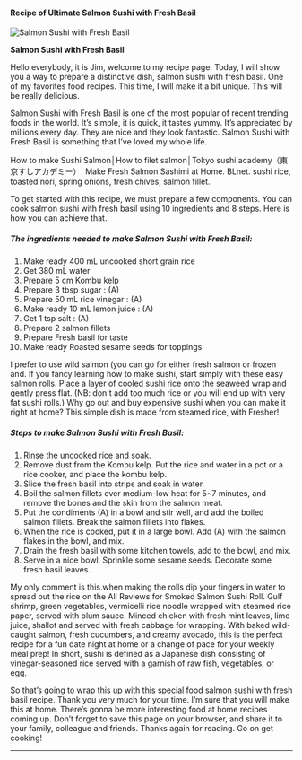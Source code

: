             

#### Recipe of Ultimate Salmon Sushi with Fresh Basil

![Salmon Sushi with Fresh Basil](https://img-global.cpcdn.com/recipes/dc2284dc1c3f7c88/751x532cq70/salmon-sushi-with-fresh-basil-recipe-main-photo.jpg)

**Salmon Sushi with Fresh Basil**

Hello everybody, it is Jim, welcome to my recipe page. Today, I will show you a way to prepare a distinctive dish, salmon sushi with fresh basil. One of my favorites food recipes. This time, I will make it a bit unique. This will be really delicious.

Salmon Sushi with Fresh Basil is one of the most popular of recent trending foods in the world. It’s simple, it is quick, it tastes yummy. It’s appreciated by millions every day. They are nice and they look fantastic. Salmon Sushi with Fresh Basil is something that I’ve loved my whole life.

How to make Sushi Salmon│How to filet salmon│Tokyo sushi academy（東京すしアカデミー）. Make Fresh Salmon Sashimi at Home. BLnet. sushi rice, toasted nori, spring onions, fresh chives, salmon fillet.

To get started with this recipe, we must prepare a few components. You can cook salmon sushi with fresh basil using 10 ingredients and 8 steps. Here is how you can achieve that.

##### The ingredients needed to make Salmon Sushi with Fresh Basil:

1.  Make ready 400 mL uncooked short grain rice
2.  Get 380 mL water
3.  Prepare 5 cm Kombu kelp
4.  Prepare 3 tbsp sugar : (A)
5.  Prepare 50 mL rice vinegar : (A)
6.  Make ready 10 mL lemon juice : (A)
7.  Get 1 tsp salt : (A)
8.  Prepare 2 salmon fillets
9.  Prepare Fresh basil for taste
10.  Make ready Roasted sesame seeds for toppings

I prefer to use wild salmon (you can go for either fresh salmon or frozen and. If you fancy learning how to make sushi, start simply with these easy salmon rolls. Place a layer of cooled sushi rice onto the seaweed wrap and gently press flat. (NB: don't add too much rice or you will end up with very fat sushi rolls.) Why go out and buy expensive sushi when you can make it right at home? This simple dish is made from steamed rice, with Fresher!

##### Steps to make Salmon Sushi with Fresh Basil:

1.  Rinse the uncooked rice and soak.
2.  Remove dust from the Kombu kelp. Put the rice and water in a pot or a rice cooker, and place the kombu kelp.
3.  Slice the fresh basil into strips and soak in water.
4.  Boil the salmon fillets over medium-low heat for 5~7 minutes, and remove the bones and the skin from the salmon meat.
5.  Put the condiments (A) in a bowl and stir well, and add the boiled salmon fillets. Break the salmon fillets into flakes.
6.  When the rice is cooked, put it in a large bowl. Add (A) with the salmon flakes in the bowl, and mix.
7.  Drain the fresh basil with some kitchen towels, add to the bowl, and mix.
8.  Serve in a nice bowl. Sprinkle some sesame seeds. Decorate some fresh basil leaves.

My only comment is this.when making the rolls dip your fingers in water to spread out the rice on the All Reviews for Smoked Salmon Sushi Roll. Gulf shrimp, green vegetables, vermicelli rice noodle wrapped with steamed rice paper, served with plum sauce. Minced chicken with fresh mint leaves, lime juice, shallot and served with fresh cabbage for wrapping. With baked wild-caught salmon, fresh cucumbers, and creamy avocado, this is the perfect recipe for a fun date night at home or a change of pace for your weekly meal prep! In short, sushi is defined as a Japanese dish consisting of vinegar-seasoned rice served with a garnish of raw fish, vegetables, or egg.

So that’s going to wrap this up with this special food salmon sushi with fresh basil recipe. Thank you very much for your time. I’m sure that you will make this at home. There’s gonna be more interesting food at home recipes coming up. Don’t forget to save this page on your browser, and share it to your family, colleague and friends. Thanks again for reading. Go on get cooking!

* * *